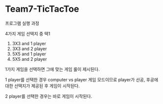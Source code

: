 # Team7-TicTacToe

프로그램 실행 과정

4가지 게임 선택지 중 택1
1. 3X3 and 1 player
2. 3X3 and 2 player
3. 5X5 and 1 player
4. 5X5 and 2 player

1가지 게임을 선택하면 그에 맞는 게임 룰이 제시된다.

1 player를 선택한 경우 computer vs player 게임 모드이므로 player가 선공, 후공에 대한 선택지가 제공된 후 게임이 시작된다.

2 player를 선택한 경우는 바로 게임이 시작된다.

